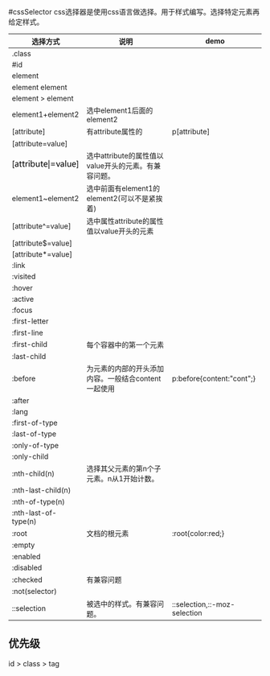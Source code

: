 #cssSelector
css选择器是使用css语言做选择。用于样式编写。选择特定元素再给定样式。  

|选择方式|说明|demo|
|-|-|-|
|.class|||
|#id|||
|element|||
|element element|||
|element > element|||
|element1+element2|选中element1后面的element2||
|[attribute\]|有attribute属性的|p[attribute\]|
|[attribute=value\]|||
|![](./image/cssSelector0.png)|选中attribute的属性值以value开头的元素。有兼容问题。||
|element1~element2|选中前面有element1的element2(可以不是紧挨着)||
|[attribute^=value\]|选中属性attribute的属性值以value开头的元素||
|[attribute$=value\]|||
|[attribute*=value\]|||
|:link|||
|:visited|||
|:hover|||
|:active|||
|:focus|||
|:first-letter|||
|:first-line|||
|:first-child|每个容器中的第一个元素||
|:last-child|||
|:before|为元素的内部的开头添加内容。一般结合content一起使用|p:before{content:"cont";}|
|:after|||
|:lang|||
|:first-of-type|||
|:last-of-type|||
|:only-of-type|||
|:only-child|||
|:nth-child(n)|选择其父元素的第n个子元素。n从1开始计数。||
|:nth-last-child(n)|||
|:nth-of-type(n)|||
|:nth-last-of-type(n)|||
|:root|文档的根元素|:root{color:red;}|
|:empty|||
|:enabled|||
|:disabled|||
|:checked|有兼容问题||
|:not(selector)|||
|::selection|被选中的样式。有兼容问题。|::selection,::-moz-selection|

## 优先级

id > class > tag
